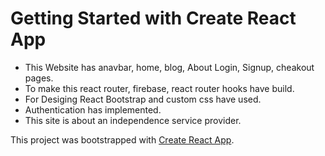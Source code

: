 # Getting Started with Create React App
* This Website has anavbar, home, blog, About Login, Signup, cheakout pages.
* To make this react router, firebase, react router hooks have build.
* For Desiging React Bootstrap and custom css have used.
* Authentication has implemented.
* This site is about an independence service provider.

This project was bootstrapped with [Create React App](https://github.com/facebook/create-react-app).

